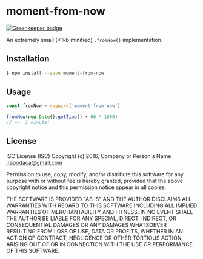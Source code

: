 moment-from-now
===============

[![Greenkeeper badge](https://badges.greenkeeper.io/jrop/moment-from-now.svg)](https://greenkeeper.io/)

An extremely small (<1kb minified) `.fromNow()` implementation.

## Installation

```sh
$ npm install --save moment-from-now
```

## Usage

```js
const fromNow = require('moment-from-now')

fromNow(new Date().getTime() + 60 * 1000)
// => '1 minute'
```

## License

ISC License (ISC)
Copyright (c) 2016, Company or Person's Name <jrapodaca@gmail.com>

Permission to use, copy, modify, and/or distribute this software for any purpose with or without fee is hereby granted, provided that the above copyright notice and this permission notice appear in all copies.

THE SOFTWARE IS PROVIDED "AS IS" AND THE AUTHOR DISCLAIMS ALL WARRANTIES WITH REGARD TO THIS SOFTWARE INCLUDING ALL IMPLIED WARRANTIES OF MERCHANTABILITY AND FITNESS. IN NO EVENT SHALL THE AUTHOR BE LIABLE FOR ANY SPECIAL, DIRECT, INDIRECT, OR CONSEQUENTIAL DAMAGES OR ANY DAMAGES WHATSOEVER RESULTING FROM LOSS OF USE, DATA OR PROFITS, WHETHER IN AN ACTION OF CONTRACT, NEGLIGENCE OR OTHER TORTIOUS ACTION, ARISING OUT OF OR IN CONNECTION WITH THE USE OR PERFORMANCE OF THIS SOFTWARE.
